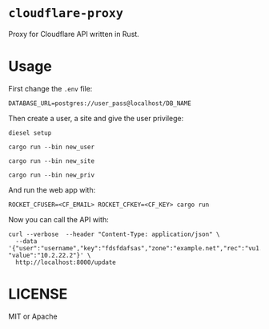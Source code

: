 # `cloudflare-proxy`

Proxy for Cloudflare API written in Rust.

# Usage

First change the `.env` file:

```
DATABASE_URL=postgres://user_pass@localhost/DB_NAME
```

Then create a user, a site and give the user privilege:

```
diesel setup

cargo run --bin new_user

cargo run --bin new_site

cargo run --bin new_priv
```

And run the web app with:

```
ROCKET_CFUSER=<CF_EMAIL> ROCKET_CFKEY=<CF_KEY> cargo run
```

Now you can call the API with:

```
curl --verbose  --header "Content-Type: application/json" \
  --data '{"user":"username","key":"fdsfdafsas","zone":"example.net","rec":"vu1.example.net","rectype":"A", "value":"10.2.22.2"}' \
  http://localhost:8000/update
```

# LICENSE

MIT or Apache
